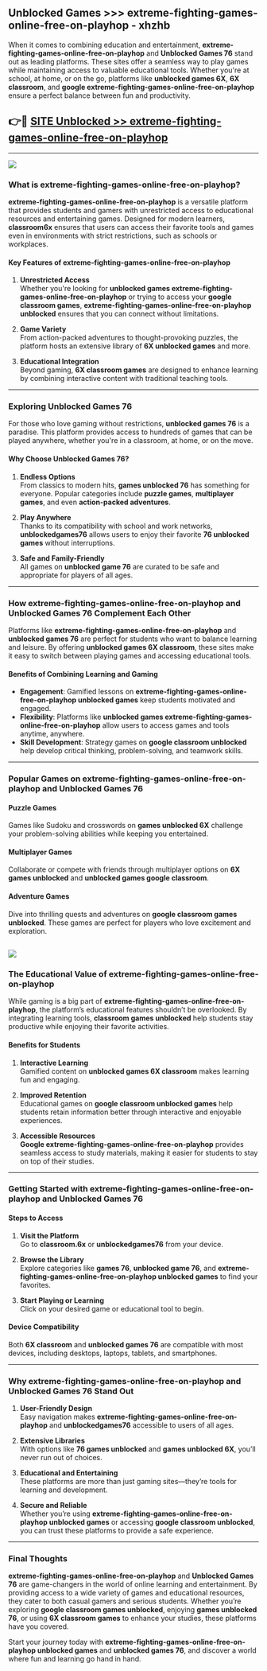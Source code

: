 ## Unblocked Games >>> extreme-fighting-games-online-free-on-playhop - xhzhb 

When it comes to combining education and entertainment, **extreme-fighting-games-online-free-on-playhop** and **Unblocked Games 76** stand out as leading platforms. These sites offer a seamless way to play games while maintaining access to valuable educational tools. Whether you're at school, at home, or on the go, platforms like **unblocked games 6X**, **6X classroom**, and **google extreme-fighting-games-online-free-on-playhop** ensure a perfect balance between fun and productivity.
## 👉🔴 [SITE Unblocked >> extreme-fighting-games-online-free-on-playhop](http://premium.freeplayer.one?title=extreme-fighting-games-online-free-on-playhop&ref=22JU)
---
<a href="http://premium.freeplayer.one?title=extreme-fighting-games-online-free-on-playhop&ref=22JU/"><img src="https://github.com/user-attachments/assets/438f12ca-57a4-47a3-8ead-c64da593a1e5"/></a>
### What is extreme-fighting-games-online-free-on-playhop?  

**extreme-fighting-games-online-free-on-playhop** is a versatile platform that provides students and gamers with unrestricted access to educational resources and entertaining games. Designed for modern learners, **classroom6x** ensures that users can access their favorite tools and games even in environments with strict restrictions, such as schools or workplaces.  

#### Key Features of extreme-fighting-games-online-free-on-playhop  

1. **Unrestricted Access**  
   Whether you're looking for **unblocked games extreme-fighting-games-online-free-on-playhop** or trying to access your **google classroom games**, **extreme-fighting-games-online-free-on-playhop unblocked** ensures that you can connect without limitations.  

2. **Game Variety**  
   From action-packed adventures to thought-provoking puzzles, the platform hosts an extensive library of **6X unblocked games** and more.  

3. **Educational Integration**  
   Beyond gaming, **6X classroom games** are designed to enhance learning by combining interactive content with traditional teaching tools.  



---

### Exploring Unblocked Games 76  

For those who love gaming without restrictions, **unblocked games 76** is a paradise. This platform provides access to hundreds of games that can be played anywhere, whether you're in a classroom, at home, or on the move.  

#### Why Choose Unblocked Games 76?  

1. **Endless Options**  
   From classics to modern hits, **games unblocked 76** has something for everyone. Popular categories include **puzzle games**, **multiplayer games**, and even **action-packed adventures**.  

2. **Play Anywhere**  
   Thanks to its compatibility with school and work networks, **unblockedgames76** allows users to enjoy their favorite **76 unblocked games** without interruptions.  

3. **Safe and Family-Friendly**  
   All games on **unblocked game 76** are curated to be safe and appropriate for players of all ages.  

---

### How extreme-fighting-games-online-free-on-playhop and Unblocked Games 76 Complement Each Other  

Platforms like **extreme-fighting-games-online-free-on-playhop** and **unblocked games 76** are perfect for students who want to balance learning and leisure. By offering **unblocked games 6X classroom**, these sites make it easy to switch between playing games and accessing educational tools.  

#### Benefits of Combining Learning and Gaming  

- **Engagement**: Gamified lessons on **extreme-fighting-games-online-free-on-playhop unblocked games** keep students motivated and engaged.  
- **Flexibility**: Platforms like **unblocked games extreme-fighting-games-online-free-on-playhop** allow users to access games and tools anytime, anywhere.  
- **Skill Development**: Strategy games on **google classroom unblocked** help develop critical thinking, problem-solving, and teamwork skills.  

---

### Popular Games on extreme-fighting-games-online-free-on-playhop and Unblocked Games 76  

#### Puzzle Games  

Games like Sudoku and crosswords on **games unblocked 6X** challenge your problem-solving abilities while keeping you entertained.  

#### Multiplayer Games  

Collaborate or compete with friends through multiplayer options on **6X games unblocked** and **unblocked games google classroom**.  

#### Adventure Games  

Dive into thrilling quests and adventures on **google classroom games unblocked**. These games are perfect for players who love excitement and exploration.  

<a href="http://download.freeplayer.one?title=extreme-fighting-games-online-free-on-playhop&ref=23D/"><img src="https://github.com/user-attachments/assets/fe0c3e91-c8e1-489c-acf0-e2f614c12fb8"/></a>
---

### The Educational Value of extreme-fighting-games-online-free-on-playhop  

While gaming is a big part of **extreme-fighting-games-online-free-on-playhop**, the platform’s educational features shouldn’t be overlooked. By integrating learning tools, **classroom games unblocked** help students stay productive while enjoying their favorite activities.  

#### Benefits for Students  

1. **Interactive Learning**  
   Gamified content on **unblocked games 6X classroom** makes learning fun and engaging.  

2. **Improved Retention**  
   Educational games on **google classroom unblocked games** help students retain information better through interactive and enjoyable experiences.  

3. **Accessible Resources**  
   **Google extreme-fighting-games-online-free-on-playhop** provides seamless access to study materials, making it easier for students to stay on top of their studies.  

---

### Getting Started with extreme-fighting-games-online-free-on-playhop and Unblocked Games 76  

#### Steps to Access  

1. **Visit the Platform**  
   Go to **classroom.6x** or **unblockedgames76** from your device.  

2. **Browse the Library**  
   Explore categories like **games 76**, **unblocked game 76**, and **extreme-fighting-games-online-free-on-playhop unblocked games** to find your favorites.  

3. **Start Playing or Learning**  
   Click on your desired game or educational tool to begin.  

#### Device Compatibility  

Both **6X classroom** and **unblocked games 76** are compatible with most devices, including desktops, laptops, tablets, and smartphones.  

---

### Why extreme-fighting-games-online-free-on-playhop and Unblocked Games 76 Stand Out  

1. **User-Friendly Design**  
   Easy navigation makes **extreme-fighting-games-online-free-on-playhop** and **unblockedgames76** accessible to users of all ages.  

2. **Extensive Libraries**  
   With options like **76 games unblocked** and **games unblocked 6X**, you’ll never run out of choices.  

3. **Educational and Entertaining**  
   These platforms are more than just gaming sites—they’re tools for learning and development.  

4. **Secure and Reliable**  
   Whether you’re using **extreme-fighting-games-online-free-on-playhop unblocked games** or accessing **google classroom unblocked**, you can trust these platforms to provide a safe experience.  

---

### Final Thoughts  

**extreme-fighting-games-online-free-on-playhop** and **Unblocked Games 76** are game-changers in the world of online learning and entertainment. By providing access to a wide variety of games and educational resources, they cater to both casual gamers and serious students. Whether you’re exploring **google classroom games unblocked**, enjoying **games unblocked 76**, or using **6X classroom games** to enhance your studies, these platforms have you covered.  

Start your journey today with **extreme-fighting-games-online-free-on-playhop unblocked games** and **unblocked games 76**, and discover a world where fun and learning go hand in hand.  